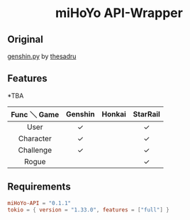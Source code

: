 <h1 align="center">miHoYo API-Wrapper</h1>

## Original

[genshin.py](https://github.com/thesadru/genshin.py) by [thesadru](https://github.com/thesadru)

 
## Features
*TBA

| Func ＼ Game | Genshin | Honkai | StarRail |
|:-----------:|:-------:|:------:|:--------:| 
|    User     |    ✓    |        |    ✓     |
|  Character  |    ✓    |        |    ✓     |
|  Challenge  |    ✓    |        |    ✓     |
|    Rogue    |         |        |    ✓     |



## Requirements

```toml
miHoYo-API = "0.1.1"
tokio = { version = "1.33.0", features = ["full"] }
```

```rs

```
